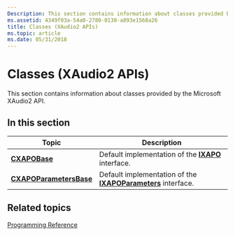 ```yaml
---
Description: This section contains information about classes provided by the Microsoft XAudio2 API.
ms.assetid: 4349f03a-54a0-2780-0138-a893e1568a26
title: Classes (XAudio2 APIs)
ms.topic: article
ms.date: 05/31/2018
---
```


# Classes (XAudio2 APIs)

This section contains information about classes provided by the Microsoft XAudio2 API.

## In this section



| Topic                                                         | Description                                                                                    |
|---------------------------------------------------------------|------------------------------------------------------------------------------------------------|
| [**CXAPOBase**](/windows/desktop/api/XAPOBase/nl-xapobase-cxapobase)<br/>                     | Default implementation of the [**IXAPO**](/windows/desktop/api/XAPO/nn-xapo-ixapo) interface.<br/>                     |
| [**CXAPOParametersBase**](/windows/desktop/api/XAPOBase/nl-xapobase-cxapoparametersbase)<br/> | Default implementation of the [**IXAPOParameters**](/windows/desktop/api/XAPO/nn-xapo-ixapoparameters) interface.<br/> |



 

## Related topics

<dl> <dt>

[Programming Reference](programming-reference.md)
</dt> </dl>

 

 




